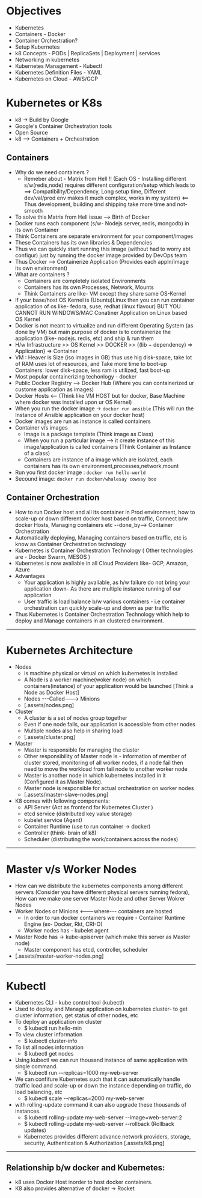 # Objectives

- Kubernetes
- Containers - Docker
- Container Orchestration?
- Setup Kubernetes
- k8 Concepts - PODs | ReplicaSets | Deployment | services
- Networking in kubernetes
- Kubernetes Management - Kubectl
- Kubernetes Definition Files - YAML
- Kubernetes on Cloud - AWS/GCP

# Kubernetes or K8s

- k8 -> Build by Google
- Google's Container Orchestration tools
- Open Source
- k8 --> Containers + Orchestration

## Containers

- Why do we need containers ?
  - Remeber about - Matrix from Hell !! (Each OS - Installing different s/w(redis,node) requires different configuration/setup which leads to ==> Compatibility/Dependency, Long setup time, Different dev/val/prod env makes it much complex, works in my system) <== Thus development, building and shipping take more time and not-smooth
- To solve this Matrix from Hell issue --> Birth of Docker
- Docker runs each component (s/w- Nodejs server, redis, mongodb) in its own Container
- Think Containers are separate environment for your component/images
- These Containers has its own libraries & Dependencies
- Thus we can quickly start running this image (without had to worry abt configur) just by running the docker image provided by DevOps team
- Thus Docker --> Containerize Application (Provides each appln/image its own environment)
- What are containers ?
  - Containers are completely isolated Environments
  - Containers has its own Processes, Network, Mounts
  - Think Containers are like- VM except they share same OS-Kernel
- If your base/host OS Kernel is (Ubuntu)Linux then you can run container application of os like- fedora, suse, redhat (linux flavour) BUT YOU CANNOT RUN WINDOWS/MAC Conatiner Application on Linux based OS Kernel
- Docker is not meant to virtualize and run different Operating System (as done by VM) but main purpose of docker is to containerize the application (like- nodejs. redis, etc) and ship & run them
- H/w Infrastructure >> OS Kernel >> DOCKER >> {(lib + dependency) => Application} => Container
- VM : Heaver is Size (iso images in GB) thus use hig disk-space, take lot of RAM uses lot of resources, and Take more time to boot-up
  Containers: lower disk-space, less ram is utilized, fast boot-up
- Most popular containerizing techonlogy - docker
- Public Docker Registry --> Docker Hub (Where you can containerized ur custome application as images)
- Docker Hosts <-- (Think like VM HOST but for docker, Base Machine where docker was installed upon ur OS Kernel)
- When you run the docker image -> `docker run ansible` (This will run the Instance of Ansible application on your docker host)
- Docker images are run as instance is called containers
- Container v/s images
  - Image is a package template (Think image as Class)
  - When you run a particular image --> it create instance of this image/application is called containers (Think Container as Instance of a class)
  - Containers are instance of a image which are isolated, each containers has its own environment,processes,network,mount
- Run you first docker image : `docker run hello-world`
- Secound image: `docker run docker/whalesay cowsay boo`

## Container Orchestration

- How to run Docker host and all its container in Prod environment, how to scale-up or down different docker host based on traffic, Connect b/w docker Hosts, Managing containers etc --done_by--> Container Orchestration
- Automatically deploying, Managing containers based on traffic, etc is know as Container Orchestration technology
- Kubernetes is Container Orchestration Technology ( Other technologies are - Docker Swarm, MESOS )
- Kubernetes is now avaliable in all Cloud Providers like- GCP, Amazon, Azure
- Advantages
  - Your application is highly avaliable, as h/w failure do not bring your application down- As there are multiple instance running of our application
  - User traffic is load balance b/w various containers - i.e container orchestration can quickly scale-up and down as per traffic
- Thus Kubernetes is Container Orchestration Technology which help to deploy and Manage containers in an clustered environment.

---

# Kubernetes Architecture

- Nodes
  - is machine physical or virtual on which kubernetes is installed
  - A Node is a worker machine(woker node) on which containers(instance) of your application would be launched [Think a Node as Docker Host]
  - Nodes ---Called---> Minions
  - [.assets/nodes.png]
- Cluster
  - A cluster is a set of nodes group together
  - Even if one node fails, our application is accessible from other nodes
  - Multiple nodes also help in sharing load
  - [.assets/cluster.png]
- Master
  - Master is responsible for managing the cluster
  - Other responsibility of Master node is - information of member of cluster stored, monitoring of all worker nodes, if a node fail then need to move the workload from fail node to another worker node
  - Master is another node in which kubernetes installed in it (Configured it as Master Node).
  - Master node is responsible for actual orchestration on worker nodes
  - [.assets/master-slave-nodes.png]
- K8 comes with following components:
  - API Server (Act as frontend for Kubernetes Cluster )
  - etcd service (distributed key value storage)
  - kubelet service (Agent)
  - Container Runtime (use to run container -> docker)
  - Controller (think- brain of k8)
  - Scheduler (distributing the work/containers across the nodes)

---

# Master v/s Worker Nodes

- How can we distribute the kubernetes components among different servers (Consider you have different physical servers running fedora), How can we make one server Master Node and other Server Wokrer Nodes
- Worker Nodes or Minions <---where--- containers are hosted
  - In order to run docker containers we require - Container Runtime Engine (ex- Docker, Rkt, CRI-O)
  - Worker nodes has - kubelet agent
- Master Node has -> kube-apiserver (which make this server as Master node)
  - Master component has etcd, controller, scheduler
- [.assets/master-worker-nodes.png]

---

# Kubectl

- Kubernetes CLI - kube control tool (kubectl)
- Used to deploy and Manage application on kubernetes cluster- to get cluster information, get status of other nodes, etc
- To deploy an application on cluster
  - \$ kubectl run hello-min
- To view cluster information
  - \$ kubectl cluster-info
- To list all nodes information
  - \$ kubectl get nodes
- Using kubectl we can run thousand instance of same application with single command.
  - \$ kubectl run --replicas=1000 my-web-server
- We can confifure Kubernetes such that it can automatically handle traffic load and scale-up or down the instance depending on traffic, do load balancing, etc
  - \$ kubectl scale --replicas=2000 my-web-server
- with rolling-update command it can also upgrade these thousands of instances.
  - \$ kubectl rolling-update my-web-server --image=web-server:2
  - \$ kubectl rolling-update my-web-server --rollback (Rollback updates)
  - Kubernetes provides different advance network providers, storage, security, Authentication & Authorization [.assets/k8.png]

---

## Relationship b/w docker and Kubernetes:

- k8 uses Docker Host inorder to host docker containers.
- K8 also provides alternative of docker -> Rocket

